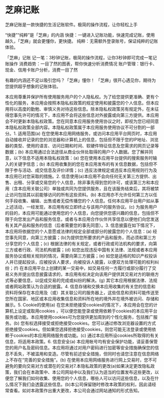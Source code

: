 # 芝麻记账
芝麻记账是一款快捷的生活记账软件。极简的操作流程，让你轻松上手

“快捷”“纯粹”是「芝麻」的内涵
快捷：一键进入记账功能，快速完成记账，使用越久，「芝麻」就会更懂你，更快捷。
纯粹：无需额外登录账号，保证纯粹的记账体验。

「芝麻」记账
记一笔：3秒钟记账，极简的操作流程，让你3秒钟即可完成一笔记账操作
消费趋势：一目了然的图表，帮你快速分析消费情况
账户管理：银行卡、现金、信用卡账户分析，消费一目了然

有趣的内涵还不足以吸引您吗？「芝麻」懂你！
「芝麻」很开心遇见你，期待为您提供超乎想象的记账体验。

本应用尊重并保护所有使用服务用户的个人隐私权。为了给您提供更准确、更有个性化的服务，本应用会按照本隐私权政策的规定使用和披露您的个人信息。但本应用将以高度的勤勉、审慎义务对待这些信息。除本隐私权政策另有规定外，在未征得您事先许可的情况下，本应用不会将这些信息对外披露或向第三方提供。本应用会不时更新本隐私权政策。您在同意本应用服务使用协议之时，即视为您已经同意本隐私权政策全部内容。本隐私权政策属于本应用服务使用协议不可分割的一部分。1. 适用范围(a) 在您使用本应用网络服务，或访问本应用平台网页时，本应用自动接收并记录的您的浏览器和计算机上的信息，包括但不限于您的IP地址、浏览器的类型、使用的语言、访问日期和时间、软硬件特征信息及您需求的网页记录等数据；(b) 本应用通过合法途径从商业伙伴处取得的用户个人数据。您了解并同意，以下信息不适用本隐私权政策：(a) 您在使用本应用平台提供的搜索服务时输入的关键字信息；(b) 本应用收集到的您在本应用发布的有关信息数据，包括但不限于参与活动、成交信息及评价详情；(c) 违反法律规定或违反本应用规则行为及本应用已对您采取的措施。2. 信息使用(a)本应用不会向任何无关第三方提供、出售、出租、分享或交易您的个人信息，除非事先得到您的许可，或该第三方和本应用（含本应用关联公司）单独或共同为您提供服务，且在该服务结束后，其将被禁止访问包括其以前能够访问的所有这些资料。(b) 本应用亦不允许任何第三方以任何手段收集、编辑、出售或者无偿传播您的个人信息。任何本应用平台用户如从事上述活动，一经发现，本应用有权立即终止与该用户的服务协议。(c) 为服务用户的目的，本应用可能通过使用您的个人信息，向您提供您感兴趣的信息，包括但不限于向您发出产品和服务信息，或者与本应用合作伙伴共享信息以便他们向您发送有关其产品和服务的信息（后者需要您的事先同意）。3. 信息披露在如下情况下，本应用将依据您的个人意愿或法律的规定全部或部分的披露您的个人信息：(a) 经您事先同意，向第三方披露；(b)为提供您所要求的产品和服务，而必须和第三方分享您的个人信息；(c) 根据法律的有关规定，或者行政或司法机构的要求，向第三方或者行政、司法机构披露；(d) 如您出现违反中国有关法律、法规或者本应用服务协议或相关规则的情况，需要向第三方披露；(e) 如您是适格的知识产权投诉人并已提起投诉，应被投诉人要求，向被投诉人披露，以便双方处理可能的权利纠纷；(f) 在本应用平台上创建的某一交易中，如交易任何一方履行或部分履行了交易义务并提出信息披露请求的，本应用有权决定向该用户提供其交易对方的联络方式等必要信息，以促成交易的完成或纠纷的解决。(g) 其它本应用根据法律、法规或者网站政策认为合适的披露。4. 信息存储和交换本应用收集的有关您的信息和资料将保存在本应用及（或）其关联公司的服务器上，这些信息和资料可能传送至您所在国家、地区或本应用收集信息和资料所在地的境外并在境外被访问、存储和展示。5. Cookie的使用(a) 在您未拒绝接受cookies的情况下，本应用会在您的计算机上设定或取用cookies ，可以便您能登录或使用依赖于cookies的本应用平台服务或功能。本应用使用cookies可为您提供更加周到的个性化服务，包括推广服务。(b) 您有权选择接受或拒绝接受cookies。您可以通过修改浏览器设置的方式拒绝接受cookies。但如果您选择拒绝接受cookies，则您可能无法登录或使用依赖于cookies的本应用网络服务或功能。(c) 通过本应用所设cookies所取得的有关信息，将适用本政策。6. 信息安全(a) 本应用帐号均有安全保护功能，请妥善保管您的用户名及密码信息。本应用将通过对用户密码进行加密等安全措施确保您的信息不丢失，不被滥用和变造。尽管有前述安全措施，但同时也请您注意在信息网络上不存在“完善的安全措施”。(b) 在使用本应用网络服务进行网上交易时，您不可避免的要向交易对方或潜在的交易对7.本隐私政策的更改(a)如果决定更改隐私政策，我们会在本政策中、本公司网站中以及我们认为适当的位置发布这些更改，以便您了解我们如何收集、使用您的个人信息，哪些人可以访问这些信息，以及在什么情况下我们会透露这些信息。(b)本公司保留随时修改本政策的权利，因此请经常查看。如对本政策作出重大更改，本公司会通过网站通知的形式告知。
